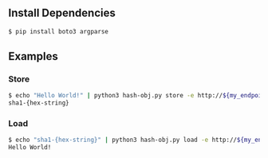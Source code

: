 ## Install Dependencies
```bash
$ pip install boto3 argparse
```

## Examples
### Store
```bash
$ echo "Hello World!" | python3 hash-obj.py store -e http://${my_endpoint} -a ${access_key} -s ${secret_key}
sha1-{hex-string}
```
### Load
```bash
$ echo "sha1-{hex-string}" | python3 hash-obj.py load -e http://${my_endpoint} -a ${access_key} -s ${secret_key}
Hello World!
```
